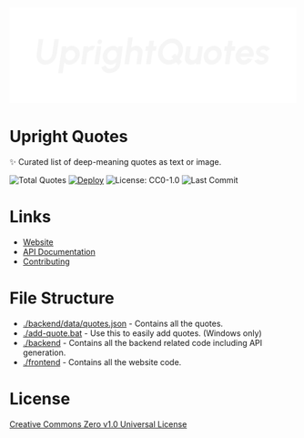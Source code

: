 <p align="center">
    <img src="./media/banner.png">
</p>

# Upright Quotes

✨ Curated list of deep-meaning quotes as text or image.

![Total Quotes](https://img.shields.io/endpoint?url=https://zyrouge.github.io/upright-quotes/api/badges/count.json&style=flat)
[![Deploy](https://github.com/zyrouge/upright-quotes/actions/workflows/deploy.yml/badge.svg?branch=main&event=workflow_dispatch)](https://github.com/zyrouge/upright-quotes/actions/workflows/deploy.yml)
![License: CC0-1.0](https://img.shields.io/github/license/zyrouge/upright-quotes)
![Last Commit](https://img.shields.io/github/last-commit/zyrouge/upright-quotes)

# Links

-   [Website](https://zyrouge.github.io/upright-quotes)
-   [API Documentation](https://github.com/zyrouge/upright-quotes/wiki/API-Documentation)
-   [Contributing](https://github.com/zyrouge/upright-quotes/wiki/Contributing)

# File Structure

- [./backend/data/quotes.json](./backend/data/quotes.json) - Contains all the quotes.
- [./add-quote.bat](./add-quote.bat) - Use this to easily add quotes. (Windows only)
- [./backend](./backend) - Contains all the backend related code including API generation.
- [./frontend](./frontend) - Contains all the website code.

# License

[Creative Commons Zero v1.0 Universal License](./license)
